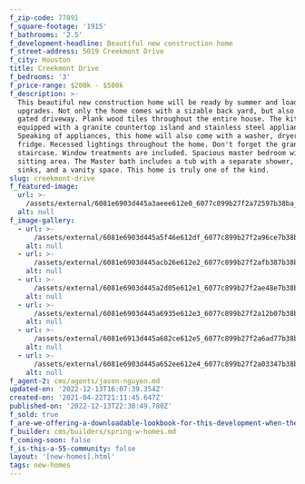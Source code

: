 ```yaml
---
f_zip-code: 77091
f_square-footage: '1915'
f_bathrooms: '2.5'
f_development-headline: Beautiful new construction home
f_street-address: 5019 Creekmont Drive
f_city: Houston
title: Creekmont Drive
f_bedrooms: '3'
f_price-range: $200k - $500k
f_description: >-
  This beautiful new construction home will be ready by summer and loaded with
  upgrades. Not only the home comes with a sizable back yard, but also a private
  gated driveway. Plank wood tiles throughout the entire house. The kitchen is
  equipped with a granite countertop island and stainless steel appliances.
  Speaking of appliances, this home will also come with a washer, dryer, and
  fridge. Recessed lightings throughout the home. Don't forget the granite step
  staircase. Window treatments are included. Spacious master bedroom with a
  sitting area. The Master bath includes a tub with a separate shower, double
  sinks, and a vanity space. This home is truly one of the kind.
slug: creekmont-drive
f_featured-image:
  url: >-
    /assets/external/6081e6903d445a3aeee612e0_6077c899b27f2a72597b38ba_604848424d11d65b395fe8ad7d47e8a1a67368566e8e5-cc_ft_768.jpeg
  alt: null
f_image-gallery:
  - url: >-
      /assets/external/6081e6903d445a5f46e612df_6077c899b27f2a96ce7b38b5_6048489fce9bd311804c29fbedf2ad041493b4095ca94-cc_ft_384.jpeg
    alt: null
  - url: >-
      /assets/external/6081e6903d445acb26e612e2_6077c899b27f2afb387b38b7_604848a17b8fc2be719db433fcf0106abdadeba9285db-cc_ft_384.jpeg
    alt: null
  - url: >-
      /assets/external/6081e6903d445a2d05e612e1_6077c899b27f2ae48e7b38b6_604848a2d727f3253fc55d5aa2bb3818ebf9116f8d8dd-cc_ft_384.jpeg
    alt: null
  - url: >-
      /assets/external/6081e6903d445a6935e612e3_6077c899b27f2a12b07b38b8_604848a458323bc5bff2f4f9cdd75979842b16f006905-cc_ft_384.jpeg
    alt: null
  - url: >-
      /assets/external/6081e6913d445a682ce612e5_6077c899b27f2a6ad77b38b4_604848a5bdbfec33d1f4c2dd3c52d029ce8de4b2af393-cc_ft_384.jpeg
    alt: null
  - url: >-
      /assets/external/6081e6903d445a652ee612e4_6077c899b27f2a03347b38b9_604848a742051360aa673487740091bc226fc62e64d29-cc_ft_384.jpeg
    alt: null
f_agent-2: cms/agents/jason-nguyen.md
updated-on: '2022-12-13T16:07:39.354Z'
created-on: '2021-04-22T21:11:45.647Z'
published-on: '2022-12-13T22:30:49.780Z'
f_sold: true
f_are-we-offering-a-downloadable-lookbook-for-this-development-when-they-submit-their-contact-info: false
f_builder: cms/builders/spring-w-homes.md
f_coming-soon: false
f_is-this-a-55-community: false
layout: '[new-homes].html'
tags: new-homes
---
```




